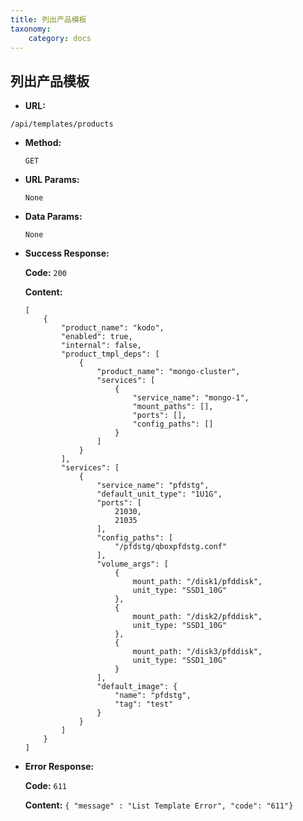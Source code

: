 ```yaml
---
title: 列出产品模板
taxonomy:
    category: docs
---
```


## 列出产品模板
 
* **URL:**

`/api/templates/products`

* **Method:**

    `GET`

* **URL Params:**

	`None`

* **Data Params:**

    `None`

* **Success Response:**

	**Code:** `200`

	**Content:** 
	
	```
	[
		{
			"product_name": "kodo",
			"enabled": true,
			"internal": false,
			"product_tmpl_deps": [
				{
					"product_name": "mongo-cluster",
					"services": [
						{
							"service_name": "mongo-1",
							"mount_paths": [],
							"ports": [],
							"config_paths": []
						}
					]
				}
			],
			"services": [
				{
					"service_name": "pfdstg",
					"default_unit_type": "1U1G",
					"ports": [
						21030,
						21035
					],
					"config_paths": [
						"/pfdstg/qboxpfdstg.conf"
					],
					"volume_args": [
						{
							mount_path: "/disk1/pfddisk",
							unit_type: "SSD1_10G"
						},
						{
							mount_path: "/disk2/pfddisk",
							unit_type: "SSD1_10G"
						},
						{
							mount_path: "/disk3/pfddisk",
							unit_type: "SSD1_10G"
						}
					],
					"default_image": {
						"name": "pfdstg",
						"tag": "test"
					}
				}
			]
		}
	]
	```	
* **Error Response:**

	**Code:** `611`
  	
  	**Content:** `{ "message" : "List Template Error", "code": "611"}`